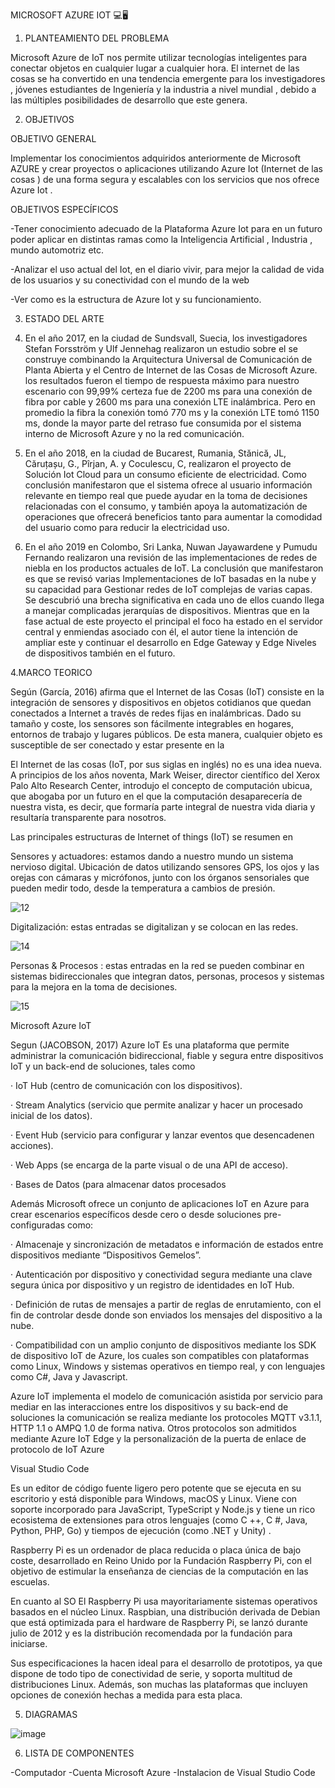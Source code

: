 MICROSOFT AZURE IOT 💻🖥   

1.	PLANTEAMIENTO DEL PROBLEMA

Microsoft Azure  de IoT  nos permite  utilizar tecnologías inteligentes para conectar objetos en cualquier lugar a cualquier hora. El internet de las cosas se ha convertido en una tendencia emergente para los investigadores , jóvenes estudiantes de Ingeniería  y la industria a nivel mundial , debido a las múltiples posibilidades de desarrollo que este genera.

2.	OBJETIVOS


OBJETIVO GENERAL

Implementar los conocimientos adquiridos anteriormente de Microsoft AZURE  y crear proyectos o aplicaciones   utilizando Azure Iot (Internet de las cosas ) de una forma segura y escalables con los servicios que nos ofrece Azure Iot .


OBJETIVOS ESPECÍFICOS 

-Tener conocimiento  adecuado de  la Plataforma Azure Iot  para en un futuro poder aplicar en distintas ramas como la Inteligencia Artificial , Industria ,  mundo automotriz etc. 


-Analizar el uso actual del Iot, en el diario vivir, para mejor la calidad de vida de los usuarios y su conectividad con el mundo de la web
 

-Ver como es la estructura de Azure Iot y su funcionamiento.

3.	ESTADO DEL ARTE

1.	En el año 2017, en la ciudad de Sundsvall, Suecia, los investigadores Stefan Forsström y Ulf Jennehag realizaron un estudio sobre el se construye combinando la Arquitectura Universal de Comunicación de Planta Abierta y el Centro de Internet de las Cosas de Microsoft Azure. los resultados fueron el tiempo de respuesta máximo para nuestro escenario con 99,99% certeza fue de 2200 ms para una conexión de fibra por cable y 2600 ms para una conexión LTE inalámbrica. Pero en promedio la fibra la conexión tomó 770 ms y la conexión LTE tomó 1150 ms, donde la mayor parte del retraso fue consumida por el sistema interno de Microsoft Azure y no la red comunicación.
2.	En el año 2018, en la ciudad de Bucarest, Rumania, Stănică, JL, Căruțașu, G., Pîrjan, A. y Coculescu, C, realizaron el proyecto de Solución Iot Cloud para un consumo eficiente de electricidad. Como conclusión manifestaron que el sistema ofrece al usuario información relevante en tiempo real que puede ayudar en la toma de decisiones relacionadas con el consumo, y también apoya la automatización de operaciones que ofrecerá beneficios tanto para aumentar la comodidad del usuario como para reducir la electricidad uso.

3.	En el año 2019 en Colombo, Sri Lanka, Nuwan Jayawardene y Pumudu Fernando realizaron una revisión de las implementaciones de redes de niebla en los productos actuales de IoT. La conclusión que manifestaron es que se revisó varias Implementaciones de IoT basadas en la nube y su capacidad para Gestionar redes de IoT complejas de varias capas. Se descubrió una brecha significativa en cada uno de ellos cuando llega a manejar complicadas jerarquías de dispositivos. Mientras que en la fase actual de este proyecto el principal el foco ha estado en el servidor central y enmiendas asociado con él, el autor tiene la intención de ampliar este y continuar el desarrollo en Edge Gateway y Edge Niveles de dispositivos también en el futuro.

4.MARCO  TEORICO 


Según (García, 2016) afirma que el Internet de las Cosas (IoT) consiste en la integración de sensores y dispositivos en objetos cotidianos que quedan conectados a Internet a través de redes fijas en inalámbricas. Dado su tamaño y coste, los sensores son fácilmente integrables en hogares, entornos de trabajo y lugares públicos. De esta manera, cualquier objeto es susceptible de ser conectado y estar presente en la 

El Internet de las cosas (IoT, por sus siglas en inglés) no es una idea nueva. A principios de los años noventa, Mark Weiser, director científico del Xerox Palo Alto Research Center, introdujo el concepto de computación ubicua, que abogaba por un futuro en el que la computación desaparecería de nuestra vista, es decir, que formaría parte integral de nuestra vida diaria y resultaría transparente para nosotros.

Las principales estructuras de Internet of things (IoT) se resumen en

Sensores y actuadores: estamos dando a nuestro mundo un sistema nervioso digital. Ubicación de datos utilizando sensores GPS, los ojos y las orejas con cámaras y micrófonos, junto con los órganos sensoriales que pueden medir todo, desde la temperatura a cambios de presión.

![12](https://user-images.githubusercontent.com/66221550/91105127-e00f2c00-e634-11ea-8147-3ab1c5d4e72e.jpg)

Digitalización: estas entradas se digitalizan y se colocan en las redes.

![14](https://user-images.githubusercontent.com/66221550/91105443-b1de1c00-e635-11ea-9104-34a4a03c3fbb.jpg)

Personas & Procesos : estas entradas en la red se pueden combinar en sistemas bidireccionales que integran datos, personas, procesos y sistemas para la mejora en la toma de decisiones.

![15](https://user-images.githubusercontent.com/66221550/91105598-16997680-e636-11ea-8eab-20cdf12c5a3d.jpg)

Microsoft Azure IoT

Segun (JACOBSON, 2017) Azure IoT Es una plataforma que permite administrar la comunicación bidireccional, fiable y segura entre dispositivos IoT y un back-end de soluciones, tales como

·         IoT Hub (centro de comunicación con los dispositivos).

·         Stream Analytics (servicio que permite analizar y hacer un procesado inicial de los datos).

·         Event Hub (servicio para configurar y lanzar eventos que desencadenen acciones).

·         Web Apps (se encarga de la parte visual o de una API de acceso).

·         Bases de Datos (para almacenar datos procesados

Además Microsoft ofrece un conjunto de aplicaciones IoT en Azure para crear escenarios específicos desde cero o desde soluciones pre-configuradas como:

·         Almacenaje y sincronización de metadatos e información de estados entre dispositivos mediante “Dispositivos Gemelos”.

·         Autenticación por dispositivo y conectividad segura mediante una clave segura única por dispositivo y un registro de identidades en IoT Hub.

·         Definición de rutas de mensajes a partir de reglas de enrutamiento, con el fin de controlar desde donde son enviados los mensajes del dispositivo a la nube.

·         Compatibilidad con un amplio conjunto de dispositivos mediante los SDK de dispositivo IoT de Azure, los cuales son compatibles con plataformas como Linux, Windows y sistemas operativos en tiempo real, y con lenguajes como C#, Java y Javascript.

Azure IoT implementa el modelo de comunicación asistida por servicio para mediar en las interacciones entre los dispositivos y su back-end de soluciones la comunicación se realiza mediante los protocoles MQTT v3.1.1, HTTP 1.1 o AMPQ 1.0 de forma nativa. Otros protocolos son admitidos mediante Azure IoT Edge y la personalización de la puerta de enlace de protocolo de IoT Azure

Visual Studio Code

Es un editor de código fuente ligero pero potente que se ejecuta en su escritorio y está disponible para Windows, macOS y Linux. Viene con soporte incorporado para JavaScript, TypeScript y Node.js y tiene un rico ecosistema de extensiones para otros lenguajes (como C ++, C #, Java, Python, PHP, Go) y tiempos de ejecución (como .NET y Unity) .
 

Raspberry Pi es un ordenador de placa reducida o placa única de bajo coste, desarrollado en Reino Unido por la Fundación Raspberry Pi, con el objetivo de estimular la enseñanza de ciencias de la computación en las escuelas.

En cuanto al SO El Raspberry Pi usa mayoritariamente sistemas operativos basados en el núcleo Linux. Raspbian, una distribución derivada de Debian que está optimizada para el hardware de Raspberry Pi, se lanzó durante julio de 2012 y es la distribución recomendada por la fundación para iniciarse.

Sus especificaciones la hacen ideal para el desarrollo de prototipos, ya que dispone de todo tipo de conectividad de serie, y soporta multitud de distribuciones Linux. Además, son muchas las plataformas que incluyen opciones de conexión hechas a medida para esta placa.

5.	DIAGRAMAS

![image](https://user-images.githubusercontent.com/63418581/91106067-63ca1800-e637-11ea-8f93-1102512890ef.png)

6.	LISTA DE COMPONENTES

-Computador
-Cuenta Microsoft Azure
-Instalacion de Visual Studio Code







